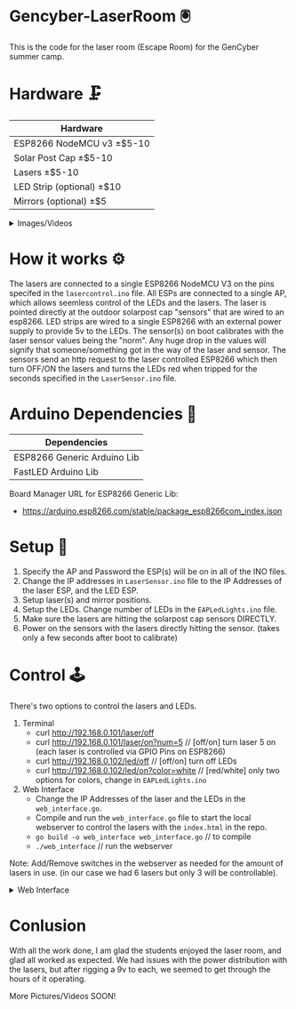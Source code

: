 # Gencyber-LaserRoom 🖲️
This is the code for the laser room (Escape Room) for the GenCyber summer camp. 

# Hardware 🗜️
| Hardware                       |
|--------------------------------|
| ESP8266 NodeMCU v3   ±$5-10    |
| Solar Post Cap       ±$5-10    |
| Lasers               ±$5-10    |
| LED Strip (optional) ±$10      |
| Mirrors (optional)   ±$5       |

<details>
  <summary>Images/Videos</summary>

  ## Test Run (Without Mirrors)
  ![TestRUN](https://github.com/CharlesTheGreat77/Gencyber-LaserRoom/assets/27988707/44d92907-4415-4edd-910d-ad1e5359191b)

  ## Laser and Sensor(s)
  ![LaserSensor](https://github.com/CharlesTheGreat77/Gencyber-LaserRoom/assets/27988707/703044cb-060e-4b8a-bc64-a07f98c1bcb5)

  ## Relay(s)
  ![Relay](https://github.com/CharlesTheGreat77/Gencyber-LaserRoom/assets/27988707/2648bcdc-ac58-4274-9618-2df230cf8dfc)
</details>

# How it works ⚙️
The lasers are connected to a single ESP8266 NodeMCU V3 on the pins specifed in the ```lasercontrol.ino``` file. All ESPs are connected to a single AP, which allows seemless control of the LEDs and the lasers. The laser is pointed directly at the outdoor solarpost cap "sensors" that are wired to an esp8266. LED strips are wired to a single ESP8266 with an external power supply to provide 5v to the LEDs. The sensor(s) on boot calibrates with the laser sensor values being the "norm". Any huge drop in the values will signify that someone/something got in the way of the laser and sensor. The sensors send an http request to the laser controlled ESP8266 which then turn OFF/ON the lasers and turns the LEDs red when tripped for the seconds specified in the ```LaserSensor.ino``` file. 

# Arduino Dependencies 📝
| Dependencies                   |
|--------------------------------|
| ESP8266 Generic Arduino Lib    |
| FastLED Arduino Lib            |

Board Manager URL for ESP8266 Generic Lib:
- https://arduino.esp8266.com/stable/package_esp8266com_index.json


# Setup 🔨
1. Specify the AP and Password the ESP(s) will be on in all of the INO files.
2. Change the IP addresses in ```LaserSensor.ino``` file to the IP Addresses of the laser ESP, and the LED ESP.
3. Setup laser(s) and mirror positions.
4. Setup the LEDs. Change number of LEDs in the ```EAPLedLights.ino``` file.
5. Make sure the lasers are hitting the solarpost cap sensors DIRECTLY.
6. Power on the sensors with the lasers directly hitting the sensor. (takes only a few seconds after boot to calibrate)

# Control 🕹️
There's two options to control the lasers and LEDs.
1. Terminal
   - curl http://192.168.0.101/laser/off
   - curl http://192.168.0.101/laser/on?num=5 // [off/on] turn laser 5 on (each laser is controlled via GPIO Pins on ESP8266)
   - curl http://192.168.0.102/led/off // [off/on] turn off LEDs
   - curl http://192.168.0.102/led/on?color=white // [red/white] only two options for colors, change in ```EAPLedLights.ino```
2. Web Interface
   - Change the IP Addresses of the laser and the LEDs in the ```web_interface.go```.
   - Compile and run the ```web_interface.go``` file to start the local webserver to control the lasers with the ```index.html``` in the repo.
   - ```go build -o web_interface web_interface.go``` // to compile
   - ```./web_interface``` // run the webserver
  
Note: Add/Remove switches in the webserver as needed for the amount of lasers in use. (in our case we had 6 lasers but only 3 will be controllable).
  

<details>
  <summary>Web Interface</summary>
<img width="1059" src="https://github.com/CharlesTheGreat77/Gencyber-LaserRoom/assets/27988707/0fc6030c-87e9-466b-acca-274cb7b91642">

</details>

# Conlusion
With all the work done, I am glad the students enjoyed the laser room, and glad all worked as expected. We had issues with the power distribution with the lasers, but after rigging a 9v to each, we seemed to get through the hours of it operating.

More Pictures/Videos SOON!
